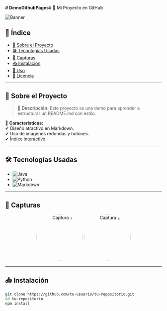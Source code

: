 **# DemoGithubPages**# 🚀 Mi Proyecto en GitHub

![Banner](https://via.placeholder.com/1000x300?text=Banner+del+Proyecto)

## 📖 Índice
- [📌 Sobre el Proyecto](#-sobre-el-proyecto)
- [🛠️ Tecnologías Usadas](#-tecnologías-usadas)
- [📸 Capturas](#-capturas)
- [📥 Instalación](#-instalación)
- [📌 Uso](#-uso)
- [📜 Licencia](#-licencia)

---

## 📌 Sobre el Proyecto  
> 📝 **Descripción:** Este proyecto es una demo para aprender a estructurar un README.md con estilo.  

📌 **Características:**  
✔ Diseño atractivo en Markdown.  
✔ Uso de imágenes redondas y botones.  
✔ Índice interactivo.  

---

## 🛠️ Tecnologías Usadas  
- ![Java](https://img.shields.io/badge/Java-ED8B00?style=for-the-badge&logo=java&logoColor=white)  
- ![Python](https://img.shields.io/badge/Python-3776AB?style=for-the-badge&logo=python&logoColor=white)  
- ![Markdown](https://img.shields.io/badge/Markdown-000000?style=for-the-badge&logo=markdown&logoColor=white)  

---

## 📸 Capturas  
<div align="center">
  <img src="https://via.placeholder.com/150" width="150" height="150" style="border-radius:50%;" alt="Captura 1">
  <img src="https://via.placeholder.com/150" width="150" height="150" style="border-radius:50%;" alt="Captura 2">
</div>

---

## 📥 Instalación  
```bash
git clone https://github.com/tu-usuario/tu-repositorio.git
cd tu-repositorio
npm install
```
